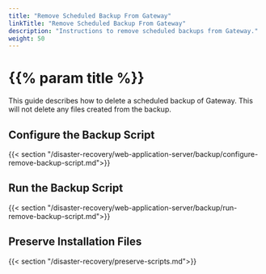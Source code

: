 ```yaml
---
title: "Remove Scheduled Backup From Gateway"
linkTitle: "Remove Scheduled Backup From Gateway"
description: "Instructions to remove scheduled backups from Gateway."
weight: 50
---
```


# {{% param title %}}

This guide describes how to delete a scheduled backup of Gateway. This will not delete any files created from the backup.

## Configure the Backup Script

{{< section "/disaster-recovery/web-application-server/backup/configure-remove-backup-script.md">}}

## Run the Backup Script

{{< section "/disaster-recovery/web-application-server/backup/run-remove-backup-script.md">}}

## Preserve Installation Files

{{< section "/disaster-recovery/preserve-scripts.md">}}